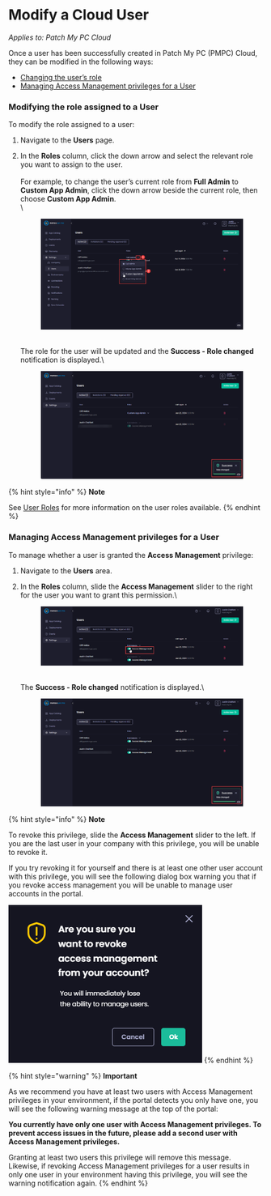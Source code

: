 # Modify a Cloud User

_Applies to: Patch My PC Cloud_

Once a user has been successfully created in Patch My PC (PMPC) Cloud, they can be modified in the following ways:

* [Changing the user’s role](modify-a-cloud-user.md#modifying-the-role-assigned-to-a-user)
* [Managing Access Management privileges for a User](modify-a-cloud-user.md#managing-access-management-privileges-for-a-user)

### Modifying the role assigned to a User

To modify the role assigned to a user:

1. Navigate to the **Users** page.
2.  In the **Roles** column, click the down arrow and select the relevant role you want to assign to the user.\
    \
    For example, to change the user’s current role from **Full Admin** to **Custom App Admin**, click the down arrow beside the current role, then choose **Custom App Admin**.\
    \


    <figure><img src="../../../_images/gitbook/image%20%282118%29.png" alt="Selecting the required user role from the list of roles dropdown"><figcaption></figcaption></figure>

    \
    The role for the user will be updated and the **Success - Role changed** notification is displayed.\


    <figure><img src="../../../_images/gitbook/image%20%281648%29.png" alt="“Success - Role changed” notification"><figcaption></figcaption></figure>

{% hint style="info" %}
**Note**

See [User Roles](cloud-user-roles-reference.md) for more information on the user roles available.
{% endhint %}

### Managing Access Management privileges for a User

To manage whether a user is granted the **Access Management** privilege:

1. Navigate to the **Users** area.
2.  In the **Roles** column, slide the **Access Management** slider to the right for the user you want to grant this permission.\


    <figure><img src="../../../_images/gitbook/image%20%281649%29.png" alt="Using the slider to grant “Access Management” privileges"><figcaption></figcaption></figure>

    \
    The **Success - Role changed** notification is displayed.\


    <figure><img src="../../../_images/gitbook/image%20%281650%29.png" alt="The “Success - Role changed&#x22; notification"><figcaption></figcaption></figure>

{% hint style="info" %}
**Note**

To revoke this privilege, slide the **Access Management** slider to the left. If you are the last user in your company with this privilege, you will be unable to revoke it.

If you try revoking it for yourself and there is at least one other user account with this privilege, you will see the following dialog box warning you that if you revoke access management you will be unable to manage user accounts in the portal.

!["Are you sure you want to revoke access management from your account" pop up](<../../../_images/gitbook/image%20%281759).png>)&#x20;
{% endhint %}

{% hint style="warning" %}
**Important**

As we recommend you have at least two users with Access Management privileges in your environment, if the portal detects you only have one, you will see the following warning message at the top of the portal:

**You currently have only one user with Access Management privileges. To prevent access issues in the future, please add a second user with Access Management privileges.**

Granting at least two users this privilege will remove this message. Likewise, if revoking Access Management privileges for a user results in only one user in your environment having this privilege, you will see the warning notification again.
{% endhint %}
